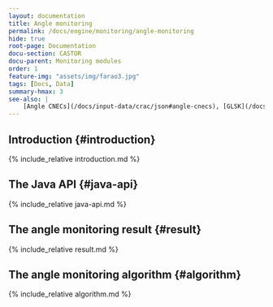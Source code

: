 ```yaml
---
layout: documentation
title: Angle monitoring
permalink: /docs/engine/monitoring/angle-monitoring
hide: true
root-page: Documentation
docu-section: CASTOR
docu-parent: Monitoring modules
order: 1
feature-img: "assets/img/farao3.jpg"
tags: [Docs, Data]
summary-hmax: 3
see-also: |
    [Angle CNECs](/docs/input-data/crac/json#angle-cnecs), [GLSK](/docs/input-data/glsk), [RAO result](docs/output-data/rao-result-json)
---
```


## Introduction {#introduction}
{% include_relative introduction.md %}  

## The Java API {#java-api}
{% include_relative java-api.md %}  

## The angle monitoring result {#result}
{% include_relative result.md %}  

## The angle monitoring algorithm {#algorithm}
{% include_relative algorithm.md %}